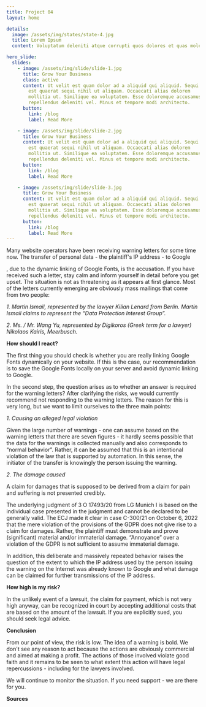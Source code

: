 ```yaml
---
title: Project 04
layout: home

details:
  image: /assets/img/states/state-4.jpg
  title: Lorem Ipsum
  content: Voluptatum deleniti atque corrupti quos dolores et quas molestias excepturi sint occaecati cupiditate non provident

hero_slide:
  slides:
    - image: /assets/img/slide/slide-1.jpg
      title: Grow Your Business
      class: active
      content: Ut velit est quam dolor ad a aliquid qui aliquid. Sequi ea ut et
        est quaerat sequi nihil ut aliquam. Occaecati alias dolorem
        mollitia ut. Similique ea voluptatem. Esse doloremque accusamus
        repellendus deleniti vel. Minus et tempore modi architecto.
      button:
        link: /blog
        label: Read More

    - image: /assets/img/slide/slide-2.jpg
      title: Grow Your Business
      content: Ut velit est quam dolor ad a aliquid qui aliquid. Sequi ea ut et
        est quaerat sequi nihil ut aliquam. Occaecati alias dolorem
        mollitia ut. Similique ea voluptatem. Esse doloremque accusamus
        repellendus deleniti vel. Minus et tempore modi architecto.
      button:
        link: /blog
        label: Read More

    - image: /assets/img/slide/slide-3.jpg
      title: Grow Your Business
      content: Ut velit est quam dolor ad a aliquid qui aliquid. Sequi ea ut et
        est quaerat sequi nihil ut aliquam. Occaecati alias dolorem
        mollitia ut. Similique ea voluptatem. Esse doloremque accusamus
        repellendus deleniti vel. Minus et tempore modi architecto.
      button:
        link: /blog
        label: Read More
---
```


Many website operators have been receiving warning letters for some time now. The transfer of personal data - the plaintiff's IP address - to Google

, due to the dynamic linking of Google Fonts, is the accusation. If you have received such a letter, stay calm and inform yourself in detail before you get upset. The situation is not as threatening as it appears at first glance. Most of the letters currently emerging are obviously mass mailings that come from two people:

_1. Martin Ismail, represented by the lawyer Kilian Lenard from Berlin. Martin Ismail claims to represent the “Data Protection Interest Group”._

_2. Ms. / Mr. Wang Yu, represented by Digikoros (Greek term for a lawyer) Nikolaos Kairis, Meerbusch._

**How should I react?**

The first thing you should check is whether you are really linking Google Fonts dynamically on your website. If this is the case, our recommendation is to save the Google Fonts locally on your server and avoid dynamic linking to Google.

In the second step, the question arises as to whether an answer is required for the warning letters? After clarifying the risks, we would currently recommend not responding to the warning letters. The reason for this is very long, but we want to limit ourselves to the three main points:

_1. Causing an alleged legal violation_

Given the large number of warnings - one can assume based on the warning letters that there are seven figures - it hardly seems possible that the data for the warnings is collected manually and also corresponds to “normal behavior”. Rather, it can be assumed that this is an intentional violation of the law that is supported by automation. In this sense, the initiator of the transfer is knowingly the person issuing the warning.

_2. The damage caused_

A claim for damages that is supposed to be derived from a claim for pain and suffering is not presented credibly.

The underlying judgment of 3 O 17493/20 from LG Munich I is based on the individual case presented in the judgment and cannot be declared to be generally valid. The ECJ made it clear in case C-300/21 on October 6, 2022 that the mere violation of the provisions of the GDPR does not give rise to a claim for damages. Rather, the plaintiff must demonstrate and prove (significant) material and/or immaterial damage. “Annoyance” over a violation of the GDPR is not sufficient to assume immaterial damage.

In addition, this deliberate and massively repeated behavior raises the question of the extent to which the IP address used by the person issuing the warning on the Internet was already known to Google and what damage can be claimed for further transmissions of the IP address.

**How high is my risk?**

In the unlikely event of a lawsuit, the claim for payment, which is not very high anyway, can be recognized in court by accepting additional costs that are based on the amount of the lawsuit. If you are explicitly sued, you should seek legal advice.

**Conclusion**

From our point of view, the risk is low. The idea of a warning is bold. We don't see any reason to act because the actions are obviously commercial and aimed at making a profit. The actions of those involved violate good faith and it remains to be seen to what extent this action will have legal repercussions - including for the lawyers involved.

We will continue to monitor the situation. If you need support - we are there for you.

**Sources**
